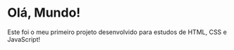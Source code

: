 # Olá, Mundo!
 Este foi o meu primeiro projeto desenvolvido para estudos de HTML, CSS e JavaScript!
